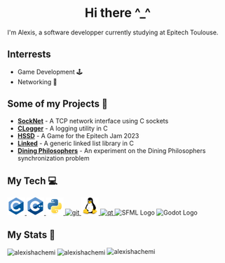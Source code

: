 
<div align="center">

# Hi there ^_^

</div>

I'm Alexis, a software developper currently studying at Epitech Toulouse.

## Interrests

- Game Development 🕹️
- Networking 📡

## Some of my Projects 📓

- [**SockNet**](https://github.com/alexishachemi/socknet) - A TCP network interface using C sockets
- [**CLogger**](https://github.com/alexishachemi/clogger) - A logging utility in C
- [**HSSD**](https://github.com/mathematisse/HSSD) - A Game for the Epitech Jam 2023
- [**Linked**](https://github.com/alexishachemi/linked) - A generic linked list library in C
- [**Dining Philosophers**](https://github.com/alexishachemi/dining-philosophers) - An experiment on the Dining Philosophers synchronization problem

## My Tech 💻

<p align="left"> <a href="https://www.cprogramming.com/" target="_blank" rel="noreferrer"> <img src="https://raw.githubusercontent.com/devicons/devicon/master/icons/c/c-original.svg" alt="c" width="40" height="40"/> </a> <a href="https://www.w3schools.com/cpp/" target="_blank" rel="noreferrer"> <img src="https://raw.githubusercontent.com/devicons/devicon/master/icons/cplusplus/cplusplus-original.svg" alt="cplusplus" width="40" height="40"/> </a> <a href="https://www.python.org" target="_blank" rel="noreferrer"> <img src="https://raw.githubusercontent.com/devicons/devicon/master/icons/python/python-original.svg" alt="python" width="40" height="40"/> </a> <a href="https://git-scm.com/" target="_blank" rel="noreferrer"> <img src="https://www.vectorlogo.zone/logos/git-scm/git-scm-icon.svg" alt="git" width="40" height="40"/> </a> <a href="https://www.linux.org/" target="_blank" rel="noreferrer"> <img src="https://raw.githubusercontent.com/devicons/devicon/master/icons/linux/linux-original.svg" alt="linux" width="40" height="40"/> </a> <a href="https://www.qt.io/" target="_blank" rel="noreferrer"> <img src="https://upload.wikimedia.org/wikipedia/commons/0/0b/Qt_logo_2016.svg" alt="qt" width="40" height="40"/> </a> <img src="https://upload.wikimedia.org/wikipedia/commons/a/a0/SFML_Logo.svg" alt="SFML Logo" width="40"/>  <img src="https://upload.wikimedia.org/wikipedia/commons/thumb/6/6a/Godot_icon.svg/1200px-Godot_icon.svg.png" alt="Godot Logo" width="40"/>

## My Stats 👀

<img align="center" src="https://github-readme-stats.vercel.app/api/top-langs?username=alexishachemi&count_private=true&show_icons=true&locale=en&layout=compact" alt="alexishachemi" />
<img align="center" src="https://github-readme-stats.vercel.app/api?username=alexishachemi&count_private=true&show_icons=true&locale=en" alt="alexishachemi" />
<img src="https://github-profile-trophy.vercel.app/?username=alexishachemi" alt="alexishachemi" />
